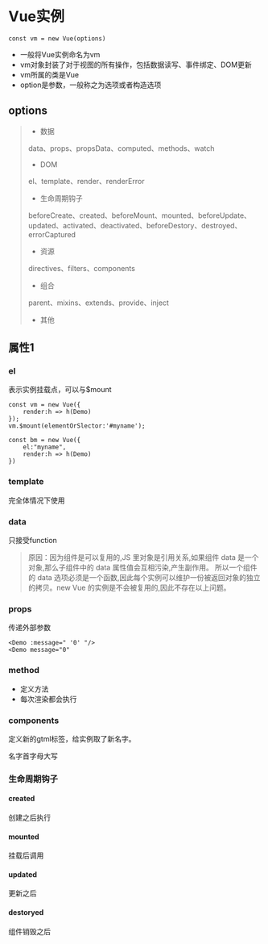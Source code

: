 # Vue实例

~~~
const vm = new Vue(options)
~~~



* 一般将Vue实例命名为vm
* vm对象封装了对于视图的所有操作，包括数据读写、事件绑定、DOM更新
* vm所属的类是Vue
* option是参数，一般称之为选项或者构造选项

## options

> * 数据
>
> data、props、propsData、computed、methods、watch
>
> * DOM
>
> el、template、render、renderError
>
> * 生命周期钩子
>
> beforeCreate、created、beforeMount、mounted、beforeUpdate、updated、activated、deactivated、beforeDestory、destroyed、errorCaptured
>
> * 资源
>
> directives、filters、components
>
> * 组合
>
> parent、mixins、extends、provide、inject
>
> * 其他

## 属性1

### el

表示实例挂载点，可以与$mount

~~~vue
const vm = new Vue({
	render:h => h(Demo)
});
vm.$mount(elementOrSlector:'#myname');

const bm = new Vue({
	el:"myname",
	render:h => h(Demo)
})
~~~

### template

完全体情况下使用

### data

只接受function

> 原因：因为组件是可以复用的,JS 里对象是引用关系,如果组件 data 是一个对象,那么子组件中的 data 属性值会互相污染,产生副作用。
> 		所以一个组件的 data 选项必须是一个函数,因此每个实例可以维护一份被返回对象的独立的拷贝。new Vue 的实例是不会被复用的,因此不存在以上问题。

### props

传递外部参数

~~~
<Demo :message=" '0' "/>
<Demo message="0"
~~~

### method

* 定义方法
* 每次渲染都会执行

### components

定义新的gtml标签，给实例取了新名字。

名字首字母大写

### 生命周期钩子

#### created

创建之后执行

#### mounted

挂载后调用

#### updated

更新之后

#### destoryed

组件销毁之后





